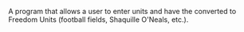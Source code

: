 A program that allows a user to enter units and have the converted to Freedom Units (football fields, Shaquille O'Neals, etc.). 
